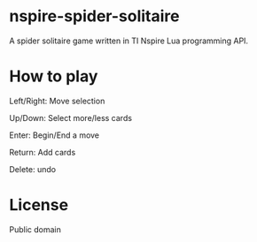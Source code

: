 # nspire-spider-solitaire
A spider solitaire game written in TI Nspire Lua programming API.

# How to play

Left/Right: Move selection

Up/Down: Select more/less cards

Enter: Begin/End a move

Return: Add cards

Delete: undo

# License

Public domain
